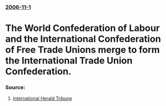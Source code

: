 ### [2006-11-1](/news/2006/11/1/index.md)

#  The World Confederation of Labour and the International Confederation of Free Trade Unions merge to form the International Trade Union Confederation. 




### Source:

1. [International Herald Tribune](http://www.iht.com/articles/ap/2006/11/01/business/EU_FIN_World_Labor_Globalization.php)
